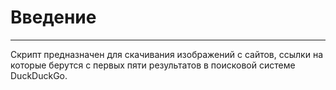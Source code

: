# **Введение**
-----------
  Скрипт предназначен для скачивания изображений с сайтов, ссылки на которые берутся с первых пяти результатов в поисковой системе 
  DuckDuckGo. 
